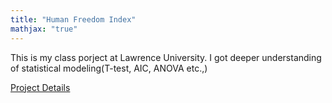 ```yaml
---
title: "Human Freedom Index"
mathjax: "true"
---
```


This is my class porject at Lawrence University. I got deeper understanding of statistical modeling(T-test, AIC, ANOVA etc.,)


<p><a href="/images/assessment.pdf">Project Details</a></p>
